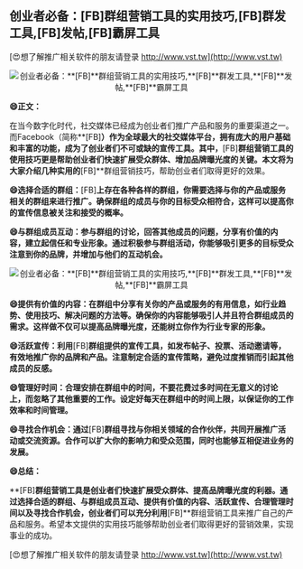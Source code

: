 ## **创业者必备：**[FB]**群组营销工具的实用技巧,**[FB]**群发工具,**[FB]**发帖,**[FB]**霸屏工具**

[😍想了解推广相关软件的朋友请登录 http://www.vst.tw](http://www.vst.tw)

 <center><img src="https://vst.tw/MP4/tuiguang/png/7.png" alt="创业者必备：**[FB]**群组营销工具的实用技巧,**[FB]**群发工具,**[FB]**发帖,**[FB]**霸屏工具"></center>

**😄正文：**

在当今数字化时代，社交媒体已经成为创业者们推广产品和服务的重要渠道之一。而Facebook（简称**[FB]**）作为全球最大的社交媒体平台，拥有庞大的用户基础和丰富的功能，成为了创业者们不可或缺的宣传工具。其中，**[FB]**群组营销工具的使用技巧更是帮助创业者们快速扩展受众群体、增加品牌曝光度的关键。本文将为大家介绍几种实用的**[FB]**群组营销技巧，帮助创业者们取得更好的效果。

**😄选择合适的群组：**[FB]**上存在各种各样的群组，你需要选择与你的产品或服务相关的群组来进行推广。确保群组的成员与你的目标受众相符合，这样可以提高你的宣传信息被关注和接受的概率。**

**😄与群组成员互动：参与群组的讨论，回答其他成员的问题，分享有价值的内容，建立起信任和专业形象。通过积极参与群组活动，你能够吸引更多的目标受众注意到你的品牌，并增加与他们的互动机会。**

 <center><img src="https://vst.tw/MP4/tuiguang/png/1.png" alt="创业者必备：**[FB]**群组营销工具的实用技巧,**[FB]**群发工具,**[FB]**发帖,**[FB]**霸屏工具"></center>

**😄提供有价值的内容：在群组中分享有关你的产品或服务的有用信息，如行业趋势、使用技巧、解决问题的方法等。确保你的内容能够吸引人并且符合群组成员的需求。这样做不仅可以提高品牌曝光度，还能树立你作为行业专家的形象。**

**😄活跃宣传：利用**[FB]**群组提供的宣传工具，如发布帖子、投票、活动邀请等，有效地推广你的品牌和产品。注意制定合适的宣传策略，避免过度推销而引起其他成员的反感。**

**😄管理好时间：合理安排在群组中的时间，不要花费过多时间在无意义的讨论上，而忽略了其他重要的工作。设定好每天在群组中的时间上限，以保证你的工作效率和时间管理。**

**😄寻找合作机会：通过**[FB]**群组寻找与你相关领域的合作伙伴，共同开展推广活动或交流资源。合作可以扩大你的影响力和受众范围，同时也能够互相促进业务的发展。**

**😄总结：**

**[FB]**群组营销工具是创业者们快速扩展受众群体、提高品牌曝光度的利器。通过选择合适的群组、与群组成员互动、提供有价值的内容、活跃宣传、合理管理时间以及寻找合作机会，创业者们可以充分利用**[FB]**群组营销工具来推广自己的产品和服务。希望本文提供的实用技巧能够帮助创业者们取得更好的营销效果，实现事业的成功。

[😍想了解推广相关软件的朋友请登录 http://www.vst.tw](http://www.vst.tw)



